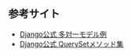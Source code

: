 ## 参考サイト
* [Django公式 多対一モデル例](https://docs.djangoproject.com/en/1.10/topics/db/examples/many_to_one/)
* [Django公式 QuerySetメソッド集](https://docs.djangoproject.com/ja/1.10/ref/models/querysets/#exists)
